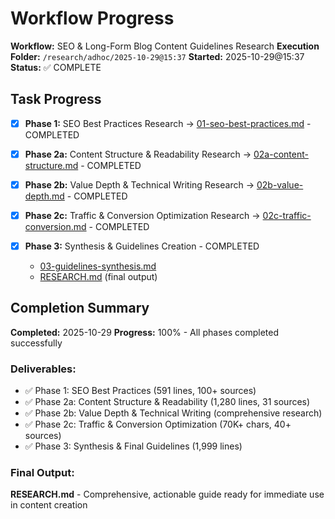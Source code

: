 # Workflow Progress

**Workflow:** SEO & Long-Form Blog Content Guidelines Research
**Execution Folder:** `/research/adhoc/2025-10-29@15:37`
**Started:** 2025-10-29@15:37
**Status:** ✅ COMPLETE

## Task Progress

- [x] **Phase 1:** SEO Best Practices Research → [01-seo-best-practices.md](artifacts/01-seo-best-practices.md) - COMPLETED

- [x] **Phase 2a:** Content Structure & Readability Research → [02a-content-structure.md](artifacts/02a-content-structure.md) - COMPLETED

- [x] **Phase 2b:** Value Depth & Technical Writing Research → [02b-value-depth.md](artifacts/02b-value-depth.md) - COMPLETED

- [x] **Phase 2c:** Traffic & Conversion Optimization Research → [02c-traffic-conversion.md](artifacts/02c-traffic-conversion.md) - COMPLETED

- [x] **Phase 3:** Synthesis & Guidelines Creation - COMPLETED
  - [03-guidelines-synthesis.md](artifacts/03-guidelines-synthesis.md)
  - [RESEARCH.md](RESEARCH.md) (final output)

## Completion Summary

**Completed:** 2025-10-29
**Progress:** 100% - All phases completed successfully

### Deliverables:
- ✅ Phase 1: SEO Best Practices (591 lines, 100+ sources)
- ✅ Phase 2a: Content Structure & Readability (1,280 lines, 31 sources)
- ✅ Phase 2b: Value Depth & Technical Writing (comprehensive research)
- ✅ Phase 2c: Traffic & Conversion Optimization (70K+ chars, 40+ sources)
- ✅ Phase 3: Synthesis & Final Guidelines (1,999 lines)

### Final Output:
**RESEARCH.md** - Comprehensive, actionable guide ready for immediate use in content creation
